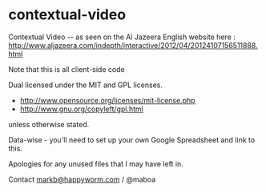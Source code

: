 contextual-video
================

Contextual Video -- as seen on the Al Jazeera English website here : http://www.aljazeera.com/indepth/interactive/2012/04/20124107156511888.html

Note that this is all client-side code

Dual licensed under the MIT and GPL licenses.
 - http://www.opensource.org/licenses/mit-license.php
 - http://www.gnu.org/copyleft/gpl.html

unless otherwise stated.

Data-wise - you'll need to set up your own Google Spreadsheet and link to this.

Apologies for any unused files that I may have left in.

Contact markb@happyworm.com / @maboa